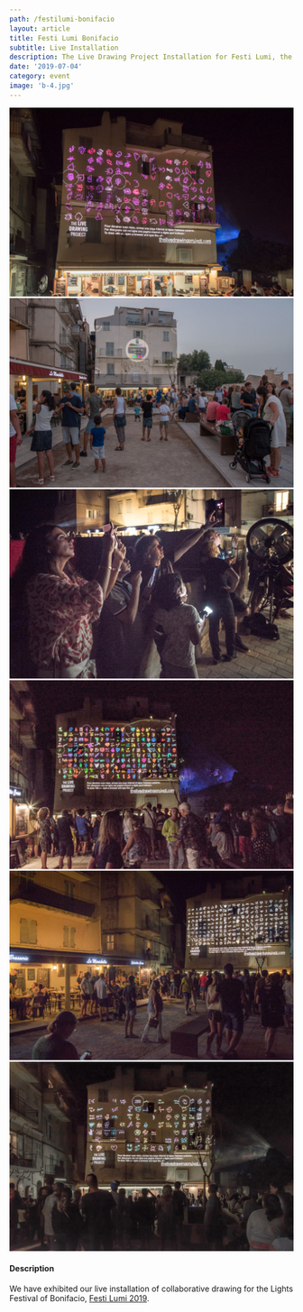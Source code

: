 ```yaml
---
path: /festilumi-bonifacio
layout: article
title: Festi Lumi Bonifacio
subtitle: Live Installation
description: The Live Drawing Project Installation for Festi Lumi, the Lights Festival of Bonifacio, France
date: '2019-07-04'
category: event
image: 'b-4.jpg'
---
```


<photo-grid>
<img src="b-5.jpg"/>
<img src="b-1.jpg"/>
<img src="b-6.jpg"/>
<img src="b-2.jpg"/>
<img src="b-3.jpg"/>
<img src="b-4.jpg"/>
</photo-grid>

#### Description

We have exhibited our live installation of collaborative drawing for the Lights Festival of Bonifacio, [Festi Lumi 2019](//www.bonifacio.co.uk/agenda-manifestation/festi-lumi/).
